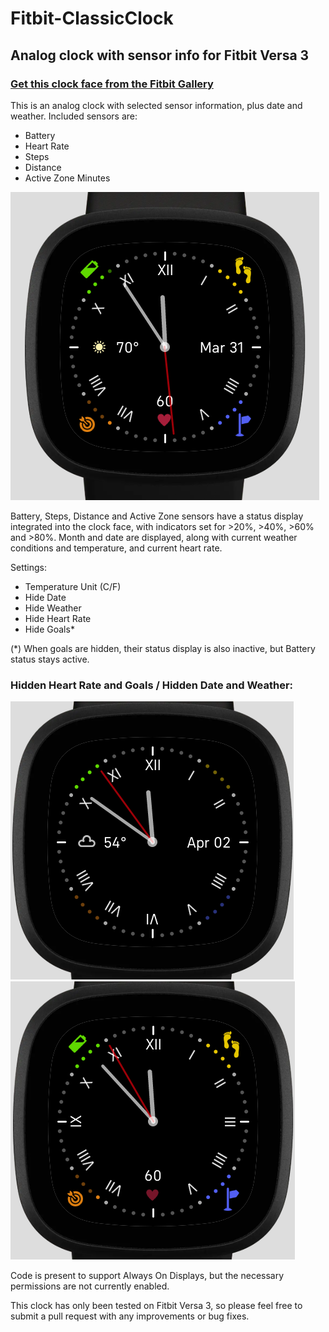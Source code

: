 # Fitbit-ClassicClock
## Analog clock with sensor info for Fitbit Versa 3
### [Get this clock face from the Fitbit Gallery](https://gallery.fitbit.com/details/ee20db7e-81ed-49d6-89b2-79dcb149418d)
This is an analog clock with selected sensor information, plus date and weather. Included sensors are: 
+ Battery
+ Heart Rate
+ Steps
+ Distance
+ Active Zone Minutes

<img src="Screenshot.png" />

Battery, Steps, Distance and Active Zone sensors have a status display integrated into the clock face, with indicators set for >20%, >40%, >60% and >80%. Month and date are displayed, along with current weather conditions and temperature, and current heart rate.

Settings:
+ Temperature Unit (C/F)
+ Hide Date
+ Hide Weather
+ Hide Heart Rate
+ Hide Goals*
 
 (*) When goals are hidden, their status display is also inactive, but Battery status stays active.

### Hidden Heart Rate and Goals / Hidden Date and Weather:
<img src="Screenshot2.png" /><img src="Screenshot3.png" />

Code is present to support Always On Displays, but the necessary permissions are not currently enabled.

This clock has only been tested on Fitbit Versa 3, so please feel free to submit a pull request with any improvements or bug fixes.
